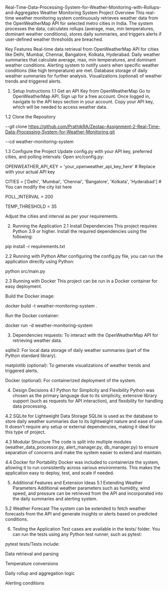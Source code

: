 Real-Time-Data-Processing-System-for-Weather-Monitoring-with-Rollups-and-Aggregates
Weather Monitoring System
Project Overview This real-time weather monitoring system continuously retrieves weather data from the OpenWeatherMap API for selected metro cities in India. The system processes the data, calculates rollups (average, max, min temperatures, dominant weather conditions), stores daily summaries, and triggers alerts if user-defined weather thresholds are breached.

Key Features
Real-time data retrieval from OpenWeatherMap API for cities like Delhi, Mumbai, Chennai, Bangalore, Kolkata, Hyderabad. Daily weather summaries that calculate average, max, min temperatures, and dominant weather conditions. Alerting system to notify users when specific weather conditions (like high temperature) are met. Database storage of daily weather summaries for further analysis. Visualizations (optional) of weather trends and triggered alerts.

1. Setup Instructions
1.1 Get an API Key from OpenWeatherMap Go to OpenWeatherMap API. Sign up for a free account. Once logged in, navigate to the API keys section in your account. Copy your API key, which will be needed to access weather data.

1.2 Clone the Repository

--git clone https://github.com/PrathikRA/Zeotap-Assignment-2-Real-Time-Data-Processing-System-for-Weather-Monitoring.git

--cd weather-monitoring-system

1.3 Configure the Project Update config.py with your API key, preferred cities, and polling intervals: Open src/config.py:

OPENWEATHER_API_KEY = 'your_openweather_api_key_here' # Replace with your actual API key

CITIES = ['Delhi', 'Mumbai', 'Chennai', 'Bangalore', 'Kolkata', 'Hyderabad'] # You can modify the city list here

POLL_INTERVAL = 200 

TEMP_THRESHOLD = 35

Adjust the cities and interval as per your requirements.

2. Running the Application
2.1 Install Dependencies This project requires Python 3.9 or higher. Install the required dependencies using the following:

pip install -r requirements.txt

2.2 Running with Python After configuring the config.py file, you can run the application directly using Python:

python src/main.py

2.3 Running with Docker This project can be run in a Docker container for easy deployment.

Build the Docker image:

docker build -t weather-monitoring-system .

Run the Docker container:

docker run -d weather-monitoring-system

3. Dependencies
requests: To interact with the OpenWeatherMap API for retrieving weather data.

sqlite3: For local data storage of daily weather summaries (part of the Python standard library).

matplotlib (optional): To generate visualizations of weather trends and triggered alerts.

Docker (optional): For containerized deployment of the system.

4. Design Decisions
4.1 Python for Simplicity and Flexibility Python was chosen as the primary language due to its simplicity, extensive library support (such as requests for API interaction), and flexibility for handling data processing.

4.2 SQLite for Lightweight Data Storage SQLite is used as the database to store daily weather summaries due to its lightweight nature and ease of use. It doesn't require any setup or external dependencies, making it ideal for this type of project.

4.3 Modular Structure The code is split into multiple modules (weather_data_processor.py, alert_manager.py, db_manager.py) to ensure separation of concerns and make the system easier to extend and maintain.

4.4 Docker for Portability Docker was included to containerize the system, allowing it to run consistently across various environments. This makes the application easy to deploy, test, and scale if needed.

5. Additional Features and Extension Ideas
5.1 Extending Weather Parameters Additional weather parameters such as humidity, wind speed, and pressure can be retrieved from the API and incorporated into the daily summaries and alerting system.

5.2 Weather Forecast The system can be extended to fetch weather forecasts from the API and generate insights or alerts based on predicted conditions.

6. Testing the Application
Test cases are available in the tests/ folder. You can run the tests using any Python test runner, such as pytest:

pytest tests/Tests include:

Data retrieval and parsing

Temperature conversions

Daily rollup and aggregation logic

Alerting conditions
